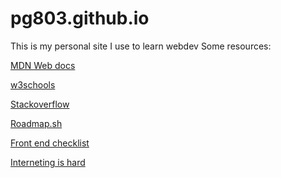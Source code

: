 # pg803.github.io
This is my personal site I use to learn webdev
Some resources:

[MDN Web docs](https://developer.mozilla.org/en-US/)

[w3schools](https://www.w3schools.com/)

[Stackoverflow](https://stackoverflow.com)

[Roadmap.sh](https://roadmap.sh)

[Front end checklist](https://github.com/thedaviddias/Front-End-Checklist)

[Interneting is hard](https://www.internetingishard.com)
